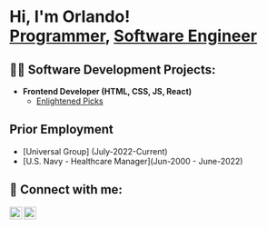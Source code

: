 <h1>Hi, I'm Orlando! <br/><a href="https://github.com/jox51">Programmer</a>, <a href="https://www.linkedin.com/in/orlando-dominici-83078082/">Software Engineer</a>

<h2>👨‍💻 Software Development Projects:</h2>

- <b>Frontend Developer (HTML, CSS, JS, React)</b>
  - [Enlightened Picks](https://enlightenedpicks.netlify.app/)

 
<h2>Prior Employment</h2>

- [Universal Group] (July-2022-Current)
- [U.S. Navy - Healthcare Manager](Jun-2000 - June-2022)
 

<h2> 🤳 Connect with me:</h2>

[<img align="left" alt="OrlandoDominici | LinkedIn" width="22px" src="https://cdn.jsdelivr.net/npm/simple-icons@v3/icons/linkedin.svg" />][linkedin]
[<img align="left" alt="OrlandoDominici | Instagram" width="22px" src="https://cdn.jsdelivr.net/npm/simple-icons@v3/icons/instagram.svg" />][instagram]

 
[instagram]: https://www.instagram.com/jox51/
[linkedin]: https://www.linkedin.com/in/orlando-dominici-83078082/

<!--
**jox51/jox51** is a ✨ _special_ ✨ repository because its `README.md` (this file) appears on your GitHub profile.

 ...
-->
